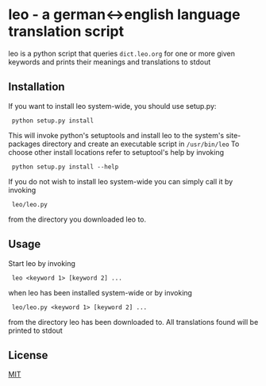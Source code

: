 leo - a german<->english language translation script
====================================================

leo is a python script that queries `dict.leo.org` for one or more given keywords
and prints their meanings and translations to stdout

Installation
------------

If you want to install leo system-wide, you should use setup.py:

	 python setup.py install

This will invoke python's setuptools and install leo to the system's
site-packages directory and create an executable script in `/usr/bin/leo`
To choose other install locations refer to setuptool's help by invoking

	 python setup.py install --help

If you do not wish to install leo system-wide you can simply call it by invoking

	 leo/leo.py

from the directory you downloaded leo to.

Usage
-----

Start leo by invoking

	 leo <keyword 1> [keyword 2] ...

when leo has been installed system-wide or by invoking

	 leo/leo.py <keyword 1> [keyword 2] ...

from the directory leo has been downloaded to.
All translations found will be printed to stdout

License
-------

[MIT](COPYING)

